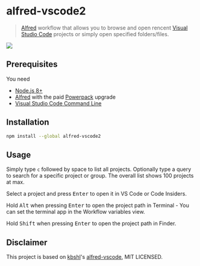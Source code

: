 # alfred-vscode2


> [Alfred](https://www.alfredapp.com) workflow that allows you to browse and open rencent [Visual Studio Code](https://code.visualstudio.com/) projects or simply open specified folders/files.

![](./docs/screenshot.png)

## Prerequisites

You need

- [Node.js 8+](https://nodejs.org)
- [Alfred](https://www.alfredapp.com) with the paid [Powerpack](https://www.alfredapp.com/powerpack/) upgrade
- [Visual Studio Code Command Line](https://code.visualstudio.com/docs/setup/mac#_launching-from-the-command-line)

## Installation

```bash
npm install --global alfred-vscode2
```


## Usage


Simply type `c` followed by space to list all projects. Optionally type a query to search for a
specific project or group. The overall list shows 100 projects at max.

Select a project and press <kbd>Enter</kbd> to open it in VS Code or Code Insiders.

Hold <kbd>Alt</kbd> when pressing <kbd>Enter</kbd> to open the project path in Terminal - You can set
the terminal app in the Workflow variables view.

Hold <kbd>Shift</kbd> when pressing <kbd>Enter</kbd> to open the project path in Finder.


## Disclaimer

This project is based on [kbshl](https://github.com/kbshl)'s [alfred-vscode](https://github.com/kbshl/alfred-vscode), MIT LICENSED.